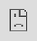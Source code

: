 <iframe src="https://docs.cloud.kabeers.network/static/research-kabeersnetwork/pdf-renderer/pdfjs-2.13.216-dist/web/viewer.html?file=https://docs.cloud.kabeers.network/c/v/644e9b2fb43f9---ServiceLoginKabeerIDP.pdf" frameborder="0" style="overflow:hidden;overflow-x:hidden;overflow-y:hidden;height:100%;width:100%;position:absolute;top:0%;left:0px;right:0px;bottom:0px" height="100%" width="100%"></iframe>
<div id="BLOG_META_DATA" tags="archive | authentication | service-login | spec" 
     heading="Service Logins and Service Tokens on First-Party Apps"  
     excerpt="As our services have increased in complexity Authorization and Authentication is not simple and easy anymore." 
     cover-image="https://docs.cloud.kabeers.network/c/v/644e9d01bf0c7---jwt-diagram.png" 
     style="visibility:hidden">
</div>
